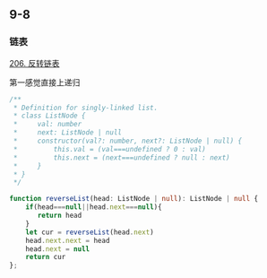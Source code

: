 ## 9-8

### 链表

[206. 反转链表](https://leetcode.cn/problems/reverse-linked-list/)

第一感觉直接上递归

```ts
/**
 * Definition for singly-linked list.
 * class ListNode {
 *     val: number
 *     next: ListNode | null
 *     constructor(val?: number, next?: ListNode | null) {
 *         this.val = (val===undefined ? 0 : val)
 *         this.next = (next===undefined ? null : next)
 *     }
 * }
 */

function reverseList(head: ListNode | null): ListNode | null {
    if(head===null||head.next===null){
       return head
    }
    let cur = reverseList(head.next)
    head.next.next = head
    head.next = null
    return cur
};
```
